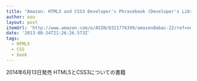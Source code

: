 ```yaml
---
title: "Amazon: HTML5 and CSS3 Developer's Phrasebook (Developer's Library) [Paperback]: Christian Wenz, Visit Amazon's Christian Wenz Page, search results, Learn about Author Central"
author: azu
layout: post
itemUrl: 'http://www.amazon.com/o/ASIN/0321776399/amazon0abac-22/ref=nosim'
date: '2013-08-24T21:26:26.573Z'
tags:
  - HTML5
  - CSS
  - book
---
```

2014年6月13日発売
HTML5とCSS3についての書籍
